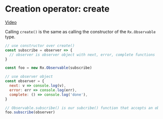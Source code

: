 # Creation operator: create
[Video](https://egghead.io/lessons/rxjs-creation-operator-create)

Calling ``create()`` is the same as calling the constructor of the ``Rx.Observable`` type.

```js
// use constructor over create()
const subscribe = observer => {
  // observer is observer object with next, error, complete functions
}

const foo = new Rx.Observable(subscribe)

// use observer object
const observer = {
  next: v => console.log(v),
  error: err => console.log(err),
  complete: () => console.log('done'),  
}

// Observable.subscribe() is our subcribe() function that accepts an observer
foo.subscribe(observer)
```

